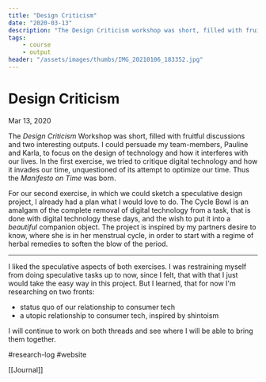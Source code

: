 ```yaml
---
title: "Design Criticism"
date: "2020-03-13"
description: "The Design Criticism workshop was short, filled with fruitful discussions and two interesting outputs. I could persuade my team-members to focus on the design of technology and how it interferes with our lives."
tags:
    - course
    - output
header: "/assets/images/thumbs/IMG_20210106_183352.jpg"
---
```

# Design Criticism
Mar 13, 2020

The _Design Criticism_ Workshop was short, filled with fruitful discussions and two interesting outputs. I could persuade my team-members, Pauline and Karla, to focus on the design of technology and how it interferes with our lives. In the first exercise, we tried to critique digital technology and how it invades our time, unquestioned of its attempt to optimize our time. Thus the _Manifesto on Time_ was born.

For our second exercise, in which we could sketch a speculative design project, I already had a plan what I would love to do. The Cycle Bowl is an amalgam of the complete removal of digital technology from a task, that is done with digital technology these days, and the wish to put it into a _beautiful_ companion object. The project is inspired by my partners desire to know, where she is in her menstrual cycle, in order to start with a regime of herbal remedies to soften the blow of the period.

---

I liked the speculative aspects of both exercises. I was restraining myself from doing speculative tasks up to now, since I felt, that with that I just would take the easy way in this project. But I learned, that for now I'm researching on two fronts:

- status quo of our relationship to consumer tech
- a utopic relationship to consumer tech, inspired by shintoism

I will continue to work on both threads and see where I will be able to bring them together.

#research-log #website

[[Journal]] 